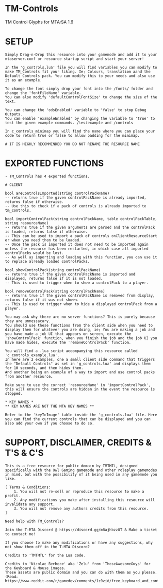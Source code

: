 # TM-Controls
TM Control Glyphs for MTA:SA 1.6

# SETUP

	Simply Drag-n-Drop this resource into your gamemode and add it to your mtaserver.conf or resource startup script and start your server!
	
	In the 'g_controls.lua' file you will find variables you can modify to make TM_Controls fit your liking. Ie; Colours, translation aand the Default Controls pack. You can modify this to your needs and also use it as an example.
	
	To change the font simply drop your font into the /fonts/ folder and change the 'fontFileName' variable.
	You can also modify 'defaultControlFontSize' to change the size of the text.
	
	You can change the 'odsEnabled' variable to 'false' to stop Debug Outputs.
	You can enable 'exampleEnabled' by changing the variable to 'true' to test the given example commands. /testexample and /controls

	In c_controls_minimap you will find the name where you can place your code to return true or false to allow padding for the minimap.
	
	# IT IS HIGHLY RECOMMENDED YOU DO NOT RENAME THE RESOURCE NAME

# EXPORTED FUNCTIONS

	- TM_Controls has 4 exported functions.

	# CLIENT
	
	bool areControlsImported(string controlPackName)
	-- returns true if the given controlPackName is already imported, returns false if otherwise.
	-- Use this to check if a pack of controls is already imported to tm_controls.
	
	bool importControlPack(string controlPackName, table controlPackTable, string resourceName)
	-- returns true if the given arguments are parsed and the controlPack is loaded, returns false if otherwise.
	-- This can be used to import a pack of controls onClientResourceStart or when you need them to be loaded.
	-- Once the pack is imported it does not need to be imported again unless the resource has been restarted, in which case all imported controlPacks would be lost.
	-- As well as importing and loading with this function, you can use it to replace already loaded controlPacks.
	
	bool showControlPack(string controlPackName)
	-- returns true if the given controlPackName is imported and displayed, returns false if it is not loaded.
	-- This is used to trigger when to show a controlPack to a player.
	
	bool removeControlPack(string controlPackName)
	-- returns true if the given controlPackName is removed from display, returns false if it was not shown.
	-- This is used to trigger when to hide a displayed controlPack from a player.
	
	You may ask why there are no server functions? This is purely because they are unnessacary.
	You should use these functions from the client side when you need to display them for whatever you are doing, ie; You are making a job and you have made a job UI that appears on screen, execute the 'showControlPack' function, when you finish the job and the job UI you have made hides, execute the 'removeControlPack' function.
	
	You will find a .lua script accompanying this resource called 'c_controls_example.lua'.
	In here are 2 examples, one a small client side command that triggers the "Default Controls" as set in 'g_controls.lua' and displays them for 10 seconds, and then hides them.
	And another being an example of a way to import and use control packs from another resource.
	
	Make sure to use the correct 'resourceName' in 'importControlPack', this will ensure the controls are hidden in the event the resource is stopped.
	
	* KEY NAMES *
	** KEY NAMES ARE NOT THE MTA KEY NAMES **
	
	Refer to the 'keyToImage' table inside the 'g_controls.lua' file. Here you can find the current controls that can be displayed and you can also add your own if you choose to do so.

# SUPPORT, DISCLAIMER, CREDITS & T'S & C'S

	This is a free resource for public domain by TMTMTL, designed specifically with the Owl Gaming gamemode and other roleplay gamemodes in mind, but with the possibility of it being used in any gamemode you like.
	
	[ Terms & Conditions:
		1. You will not re-sell or reproduce this resource to make a profit.
		2. Any modifications you make after installing this resource will invalidate any support.
		3. You will not remove any authors credits from this resource.
	]
	
	Need help with TM_Controls?
	
	Join the T-MTA Discord @ https://discord.gg/m8ajhbzzUT & Make a ticket to contact me!
	
	If you choose to make any modifications or have any suggestions, why not show them off in the T-MTA Discord?
	
	Credits to 'TMTMTL' for the Lua code.

	Credits to 'Nicolae Berbece' aka 'Zelu' from 'ThoseAwesomeGuys' for the Keyboard & Mouse images.
	These assets are public domain and you can do with them as you please. (Read: https://www.reddit.com/r/gamedev/comments/1z0zid/free_keyboard_and_controllers_prompts_pack/)